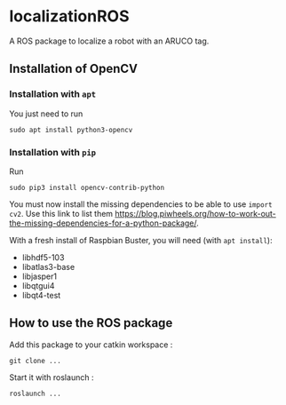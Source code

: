 # localizationROS
A ROS package to localize a robot with an ARUCO tag.


## Installation of OpenCV
### Installation with `apt`
You just need to run

`sudo apt install python3-opencv`

### Installation with `pip`
Run 

`sudo pip3 install opencv-contrib-python`

You must now install the missing dependencies to be able to use `import cv2`. Use this link to list them https://blog.piwheels.org/how-to-work-out-the-missing-dependencies-for-a-python-package/.

With a fresh install of Raspbian Buster, you will need (with `apt install`):
- libhdf5-103
- libatlas3-base
- libjasper1
- libqtgui4
- libqt4-test


## How to use the ROS package
Add this package to your catkin workspace :

`git clone ... `

Start it with roslaunch :

`roslaunch ...`